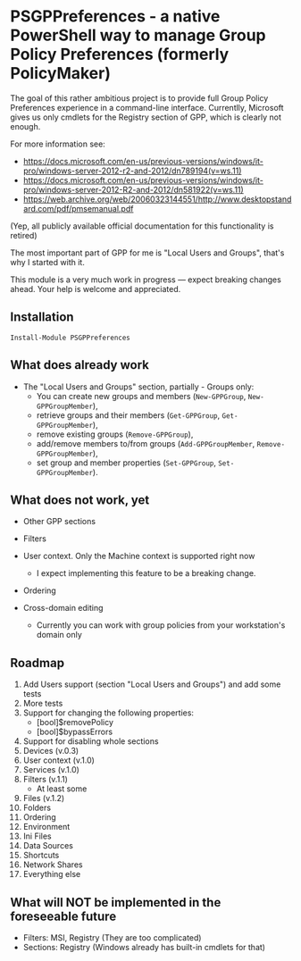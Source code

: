# PSGPPreferences - a native PowerShell way to manage Group Policy Preferences (formerly PolicyMaker)

The goal of this rather ambitious project is to provide full Group Policy Preferences experience in a command-line interface. Currentlly, Microsoft gives us only cmdlets for the Registry section of GPP, which is clearly not enough.

For more information see:
* https://docs.microsoft.com/en-us/previous-versions/windows/it-pro/windows-server-2012-r2-and-2012/dn789194(v=ws.11)
* https://docs.microsoft.com/en-us/previous-versions/windows/it-pro/windows-server-2012-R2-and-2012/dn581922(v=ws.11)
* https://web.archive.org/web/20060323144551/http://www.desktopstandard.com/pdf/pmsemanual.pdf

(Yep, all publicly available official documentation for this functionality is retired)

The most important part of GPP for me is "Local Users and Groups", that's why I started with it.

This module is a very much work in progress — expect breaking changes ahead.
Your help is welcome and appreciated.

## Installation

`Install-Module PSGPPreferences`

## What does already work

* The "Local Users and Groups" section, partially - Groups only:
  * You can create new groups and members (`New-GPPGroup`, `New-GPPGroupMember`),
  * retrieve groups and their members (`Get-GPPGroup`, `Get-GPPGroupMember`),
  * remove existing groups (`Remove-GPPGroup`),
  * add/remove members to/from groups (`Add-GPPGroupMember`, `Remove-GPPGroupMember`),
  * set group and member properties (`Set-GPPGroup`, `Set-GPPGroupMember`).

## What does not work, yet

* Other GPP sections
* Filters
* User context. Only the Machine context is supported right now

  * I expect implementing this feature to be a breaking change.
* Ordering
* Cross-domain editing

  * Currently you can work with group policies from your workstation's domain only

## Roadmap

1. Add Users support (section "Local Users and Groups") and add some tests
1. More tests
1. Support for changing the following properties:
    * [bool]$removePolicy
    * [bool]$bypassErrors
1. Support for disabling whole sections
1. Devices (v.0.3)
1. User context (v.1.0)
1. Services (v.1.0)
1. Filters (v.1.1)
    * At least some
1. Files (v.1.2)
1. Folders
1. Ordering
1. Environment
1. Ini Files
1. Data Sources
1. Shortcuts
1. Network Shares
1. Everything else

## What will NOT be implemented in the foreseeable future

* Filters: MSI, Registry (They are too complicated)
* Sections: Registry (Windows already has built-in cmdlets for that)
